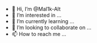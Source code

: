 - 👋 Hi, I’m @Mal1k-Alt
- 👀 I’m interested in ...
- 🌱 I’m currently learning ...
- 💞️ I’m looking to collaborate on ...
- 📫 How to reach me ...

<!---
Mal1k-Alt/Mal1k-Alt is a ✨ special ✨ repository because its `README.md` (this file) appears on your GitHub profile.
You can click the Preview link to take a look at your changes.
--->
